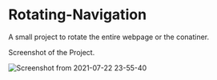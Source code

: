 # Rotating-Navigation


A small project to rotate the entire webpage or the conatiner.


Screenshot of the Project.



![Screenshot from 2021-07-22 23-55-40](https://user-images.githubusercontent.com/43684497/126690161-fe4350c1-e1d4-45ab-9489-d5f07c8ae2fe.png)
